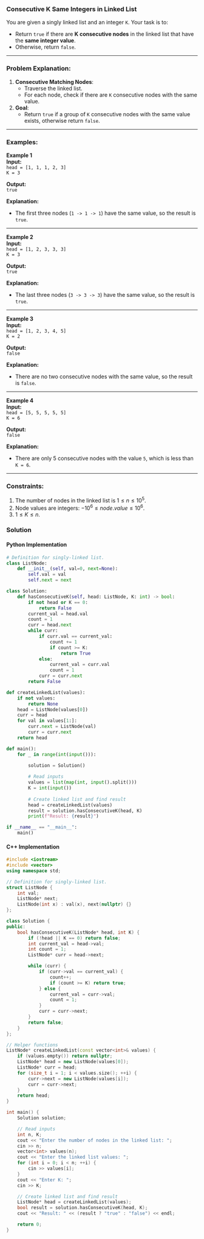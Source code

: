 ### Consecutive K Same Integers in Linked List

You are given a singly linked list and an integer `K`. Your task is to:
- Return `true` if there are **K consecutive nodes** in the linked list that have the **same integer value**.
- Otherwise, return `false`.

---
### Problem Explanation:
1. **Consecutive Matching Nodes**:
    - Traverse the linked list.
    - For each node, check if there are `K` consecutive nodes with the same value.
2. **Goal**:
    - Return `true` if a group of `K` consecutive nodes with the same value exists, otherwise return `false`.

---
### Examples:

**Example 1**  
**Input:**  
`head = [1, 1, 1, 2, 3]`  
`K = 3`

**Output:**  
`true`

**Explanation:**

- The first three nodes (`1 -> 1 -> 1`) have the same value, so the result is `true`.

---

**Example 2**  
**Input:**  
`head = [1, 2, 3, 3, 3]`  
`K = 3`

**Output:**  
`true`

**Explanation:**

- The last three nodes (`3 -> 3 -> 3`) have the same value, so the result is `true`.

---

**Example 3**  
**Input:**  
`head = [1, 2, 3, 4, 5]`  
`K = 2`

**Output:**  
`false`

**Explanation:**

- There are no two consecutive nodes with the same value, so the result is `false`.

---

**Example 4**  
**Input:**  
`head = [5, 5, 5, 5, 5]`  
`K = 6`

**Output:**  
`false`

**Explanation:**
- There are only 5 consecutive nodes with the value `5`, which is less than `K = 6`.
---
### Constraints:

1. The number of nodes in the linked list is $1≤n≤10^5$.
2. Node values are integers: $−10^6≤node.value≤10^6$.
3. $1≤K≤n$.

### Solution

#### Python Implementation

```python
# Definition for singly-linked list.
class ListNode:
    def __init__(self, val=0, next=None):
        self.val = val
        self.next = next

class Solution:
    def hasConsecutiveK(self, head: ListNode, K: int) -> bool:
        if not head or K == 0:
            return False
        current_val = head.val
        count = 1
        curr = head.next
        while curr:
            if curr.val == current_val:
                count += 1
                if count >= K:
                    return True
            else:
                current_val = curr.val
                count = 1
            curr = curr.next
        return False

def createLinkedList(values):
    if not values:
        return None
    head = ListNode(values[0])
    curr = head
    for val in values[1:]:
        curr.next = ListNode(val)
        curr = curr.next
    return head

def main():
    for _ in range(int(input())):

	    solution = Solution()
	
	    # Read inputs
	    values = list(map(int, input().split()))
	    K = int(input())
	
	    # Create linked list and find result
	    head = createLinkedList(values)
	    result = solution.hasConsecutiveK(head, K)
	    print(f"Result: {result}")

if __name__ == "__main__":
    main()
```

#### C++ Implementation

```c++
#include <iostream>
#include <vector>
using namespace std;

// Definition for singly-linked list.
struct ListNode {
    int val;
    ListNode* next;
    ListNode(int x) : val(x), next(nullptr) {}
};

class Solution {
public:
    bool hasConsecutiveK(ListNode* head, int K) {
        if (!head || K == 0) return false;
        int current_val = head->val;
        int count = 1;
        ListNode* curr = head->next;

        while (curr) {
            if (curr->val == current_val) {
                count++;
                if (count >= K) return true;
            } else {
                current_val = curr->val;
                count = 1;
            }
            curr = curr->next;
        }
        return false;
    }
};

// Helper functions
ListNode* createLinkedList(const vector<int>& values) {
    if (values.empty()) return nullptr;
    ListNode* head = new ListNode(values[0]);
    ListNode* curr = head;
    for (size_t i = 1; i < values.size(); ++i) {
        curr->next = new ListNode(values[i]);
        curr = curr->next;
    }
    return head;
}

int main() {
    Solution solution;

    // Read inputs
    int n, K;
    cout << "Enter the number of nodes in the linked list: ";
    cin >> n;
    vector<int> values(n);
    cout << "Enter the linked list values: ";
    for (int i = 0; i < n; ++i) {
        cin >> values[i];
    }
    cout << "Enter K: ";
    cin >> K;

    // Create linked list and find result
    ListNode* head = createLinkedList(values);
    bool result = solution.hasConsecutiveK(head, K);
    cout << "Result: " << (result ? "true" : "false") << endl;

    return 0;
}
```